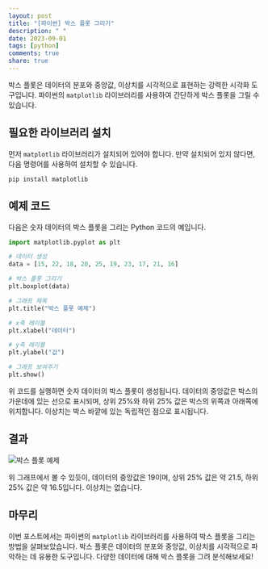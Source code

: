 ```yaml
---
layout: post
title: "[파이썬] 박스 플롯 그리기"
description: " "
date: 2023-09-01
tags: [python]
comments: true
share: true
---
```


박스 플롯은 데이터의 분포와 중앙값, 이상치를 시각적으로 표현하는 강력한 시각화 도구입니다. 파이썬의 `matplotlib` 라이브러리를 사용하여 간단하게 박스 플롯을 그릴 수 있습니다.

## 필요한 라이브러리 설치

먼저 `matplotlib` 라이브러리가 설치되어 있어야 합니다. 만약 설치되어 있지 않다면, 다음 명령어를 사용하여 설치할 수 있습니다.

```
pip install matplotlib
```

## 예제 코드

다음은 숫자 데이터의 박스 플롯을 그리는 Python 코드의 예입니다. 

```python
import matplotlib.pyplot as plt

# 데이터 생성
data = [15, 22, 18, 20, 25, 19, 23, 17, 21, 16]

# 박스 플롯 그리기
plt.boxplot(data)

# 그래프 제목
plt.title("박스 플롯 예제")

# x축 레이블
plt.xlabel("데이터")

# y축 레이블
plt.ylabel("값")

# 그래프 보여주기
plt.show()
```

위 코드를 실행하면 숫자 데이터의 박스 플롯이 생성됩니다. 데이터의 중앙값은 박스의 가운데에 있는 선으로 표시되며, 상위 25%와 하위 25% 값은 박스의 위쪽과 아래쪽에 위치합니다. 이상치는 박스 바깥에 있는 독립적인 점으로 표시됩니다.

## 결과

![박스 플롯 예제](https://i.imgur.com/eGmm8HA.png)

위 그래프에서 볼 수 있듯이, 데이터의 중앙값은 19이며, 상위 25% 값은 약 21.5, 하위 25% 값은 약 16.5입니다. 이상치는 없습니다.

## 마무리

이번 포스트에서는 파이썬의 `matplotlib` 라이브러리를 사용하여 박스 플롯을 그리는 방법을 살펴보았습니다. 박스 플롯은 데이터의 분포와 중앙값, 이상치를 시각적으로 파악하는 데 유용한 도구입니다. 다양한 데이터에 대해 박스 플롯을 그려 분석해보세요!